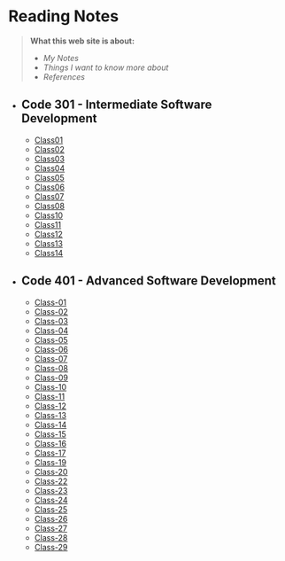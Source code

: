 # Reading Notes
>  **What this web site is about:**
> - *My Notes*
> - *Things I want to know more about*
> - *References* 


* ## Code 301 - Intermediate Software Development
   * [Class01](./Read-classes/class01.md) 
   * [Class02](./Read-classes/class02.md)
   * [Class03](./Read-classes/class03.md)
   * [Class04](./Read-classes/class04.md)
   * [Class05](./Read-classes/class05.md)
   * [Class06](./Read-classes/class06.md)
   * [Class07](./Read-classes/class07.md)
   * [Class08](./Read-classes/class08.md)
   * [Class10](./Read-classes/class10.md)
   * [Class11](./Read-classes/class11.md)
   * [Class12](./Read-classes/class12.md)
   * [Class13](./Read-classes/class13.md)
   * [Class14](./Read-classes/class14.md)
* ## Code 401 - Advanced Software Development
   * [Class-01](./code-401-python/class-01/README.md)
   * [Class-02](./code-401-python/class-02/README.md)
   * [Class-03](./code-401-python/class-03/README.md)
   * [Class-04](./code-401-python/class-04/README.md)
   * [Class-05](./code-401-python/class-05/README.md)
   * [Class-06](./code-401-python/class-06/README.md)
   * [Class-07](./code-401-python/class-07/README.md)
   * [Class-08](./code-401-python/class-08/README.md)
   * [Class-09](./code-401-python/class-09/README.md)
   * [Class-10](./code-401-python/class-10/README.md)
   * [Class-11](./code-401-python/class-11/README.md)
   * [Class-12](./code-401-python/class-12/README.md)
   * [Class-13](./code-401-python/class-13/README.md)
   * [Class-14](./code-401-python/class-14/README.md)
   * [Class-15](./code-401-python/class-15/README.md)
   * [Class-16](./code-401-python/class-16/README.md)
   * [Class-17](./code-401-python/class-17/README.md)
   * [Class-19](./code-401-python/class-19/README.md)
   * [Class-20](./code-401-python/class-20/README.md)
   * [Class-22](./code-401-python/class-22/README.md)
   * [Class-23](./code-401-python/class-23/README.md)
   * [Class-24](./code-401-python/class-24/README.md)
   * [Class-25](./code-401-python/class-25/README.md)
   * [Class-26](./code-401-python/class-26/README.md)
   * [Class-27](./code-401-python/class-27/README.md)
   * [Class-28](./code-401-python/class-28/README.md)
   * [Class-29](./code-401-python/class-29/README.md)